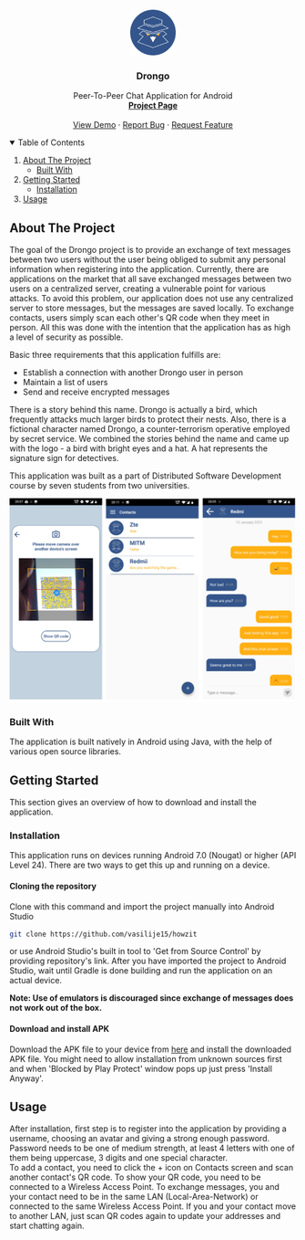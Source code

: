 
<!-- PROJECT LOGO -->
<br />
<p align="center">
  <a href="https://github.com/vasilije15/howzit">
    <img src="App/src/main/res/drawable/logic_logo_512.png" alt="Logo" width="80" height="80">
  </a>

  <h3 align="center">Drongo</h3>

  <p align="center">
    Peer-To-Peer Chat Application for Android
    <br />
    <a href="https://www.fer.unizg.hr/rasip/dsd/projects/howzit_2"><strong>Project Page</strong></a>
    <br />
    <br />
    <a href="https://www.youtube.com/watch?v=zJuR0xxzUcU">View Demo</a>
    ·
    <a href="https://github.com/vasilije15/howzit/issues">Report Bug</a>
    ·
    <a href="https://github.com/vasilije15/howzit/issues">Request Feature</a>
  </p>
</p>



<!-- TABLE OF CONTENTS -->
<details open="open">
  <summary>Table of Contents</summary>
  <ol>
    <li>
      <a href="#about-the-project">About The Project</a>
      <ul>
        <li><a href="#built-with">Built With</a></li>
      </ul>
    </li>
    <li>
      <a href="#getting-started">Getting Started</a>
      <ul>
        <li><a href="#installation">Installation</a></li>
      </ul>
    </li>
    <li><a href="#usage">Usage</a></li>
  </ol>
</details>



<!-- ABOUT THE PROJECT -->
## About The Project

The goal of the Drongo project is to provide an exchange of text messages between two users without the user being obliged to submit any personal information when registering into the application.
Currently, there are applications on the market that all save exchanged messages between two users on a centralized server, creating a vulnerable point for various attacks.
To avoid this problem, our application does not use any centralized server to store messages, but the messages are saved locally.
To exchange contacts, users simply scan each other's QR code when they meet in person.
All this was done with the intention that the application has as high a level of security as possible.

Basic three requirements that this application fulfills are:
- Establish a connection with another Drongo user in person
- Maintain a list of users
- Send and receive encrypted messages

There is a story behind this name. Drongo is actually a bird, which frequently attacks much larger birds to protect their nests. 
Also, there is a fictional character named Drongo, a counter-terrorism operative employed by secret service. 
We combined the stories behind the name and came up with the logo - a bird with bright eyes and a hat. A hat represents the signature sign for detectives.


This application was built as a part of Distributed Software Development course by seven students from two universities. 

<p align="center">
  <a href="https://github.com/vasilije15/howzit/tree/master/screenshots">
      <img src="screenshots/combined.png" alt="App Screenshots">
  </a>
 

### Built With

The application is built natively in Android using Java, with the help of various open source libraries.


<!-- GETTING STARTED -->
## Getting Started

This section gives an overview of how to download and install the application. 

### Installation

This application runs on devices running Android 7.0 (Nougat) or higher (API Level 24). There are two ways to get this up and running on a device.
#### Cloning the repository 

Clone with this command and import the project manually into Android Studio

  ```sh
  git clone https://github.com/vasilije15/howzit
  ```
or use Android Studio's built in tool to 'Get from Source Control' by providing repository's link.
After you have imported the project to Android Studio, wait until Gradle is done building and run the application on an actual device.

<strong> Note: Use of emulators is discouraged since exchange of messages does not work out of the box.</strong>


#### Download and install APK
Download the APK file to your device from [here](https://github.com/vasilije15/howzit/releases/download/v1.0/Drongo.apk) and install the downloaded APK file. 
You might need to allow installation from unknown sources first and when 'Blocked by Play Protect' window pops up just press 'Install Anyway'.


## Usage

After installation, first step is to register into the application by providing a username, choosing an avatar and giving a strong enough password.
Password needs to be one of medium strength, at least 4 letters with one of them being uppercase, 3 digits and one special character.  
To add a contact, you need to click the + icon on Contacts screen and scan another contact's QR code. 
To show your QR code, you need to be connected to a Wireless Access Point. 
To exchange messages, you and your contact need to be in the same LAN (Local-Area-Network) or connected to the same Wireless Access Point.
If you and your contact move to another LAN, just scan QR codes again to update your addresses and start chatting again. 


